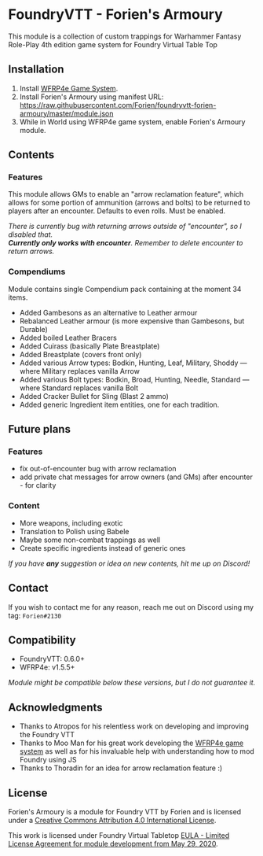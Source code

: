 # FoundryVTT - Forien's Armoury

This module is a collection of custom trappings for Warhammer Fantasy Role-Play 4th edition game system for Foundry Virtual Table Top

## Installation

1. Install [WFRP4e Game System](https://github.com/CatoThe1stElder/WFRP-4th-Edition-FoundryVTT).
2. Install Forien's Armoury using manifest URL: https://raw.githubusercontent.com/Forien/foundryvtt-forien-armoury/master/module.json
3. While in World using WFRP4e game system, enable Forien's Armoury module.


## Contents
### Features
This module allows GMs to enable an "arrow reclamation feature", which allows for some portion of ammunition (arrows and bolts) to be returned to players after an encounter. Defaults to even rolls. Must be enabled. 

*There is currently bug with returning arrows outside of "encounter", so I disabled that.  
**Currently only works with encounter**. Remember to delete encounter to return arrows.*

### Compendiums
Module contains single Compendium pack containing at the moment 34 items.

* Added Gambesons as an alternative to Leather armour
* Rebalanced Leather armour (is more expensive than Gambesons, but Durable)
* Added boiled Leather Bracers
* Added Cuirass (basically Plate Breastplate)
* Added Breastplate (covers front only)
* Added various Arrow types: Bodkin, Hunting, Leaf, Military, Shoddy — where Military replaces vanilla Arrow
* Added various Bolt types: Bodkin, Broad, Hunting, Needle, Standard — where Standard replaces vanilla Bolt
* Added Cracker Bullet for Sling (Blast 2 ammo)
* Added generic Ingredient item entities, one for each tradition.

## Future plans

### Features
* fix out-of-encounter bug with arrow reclamation
* add private chat messages for arrow owners (and GMs) after encounter - for clarity

### Content
* More weapons, including exotic
* Translation to Polish using Babele
* Maybe some non-combat trappings as well
* Create specific ingredients instead of generic ones

*If you have **any** suggestion or idea on new contents, hit me up on Discord!*


## Contact

If you wish to contact me for any reason, reach me out on Discord using my tag: `Forien#2130`


## Compatibility

* FoundryVTT: 0.6.0+ 
* WFRP4e: v1.5.5+

*Module might be compatible below these versions, but I do not guarantee it.*

## Acknowledgments

* Thanks to Atropos for his relentless work on developing and improving the Foundry VTT
* Thanks to Moo Man for his great work developing the [WFRP4e game system](https://github.com/CatoThe1stElder/WFRP-4th-Edition-FoundryVTT) as well as for his invaluable help with understanding how to mod Foundry using JS
* Thanks to Thoradin for an idea for arrow reclamation feature :)


## License

Forien's Armoury is a module for Foundry VTT by Forien and is licensed under a [Creative Commons Attribution 4.0 International License](http://creativecommons.org/licenses/by/4.0/).

This work is licensed under Foundry Virtual Tabletop [EULA - Limited License Agreement for module development from May 29, 2020](https://foundryvtt.com/article/license/).
